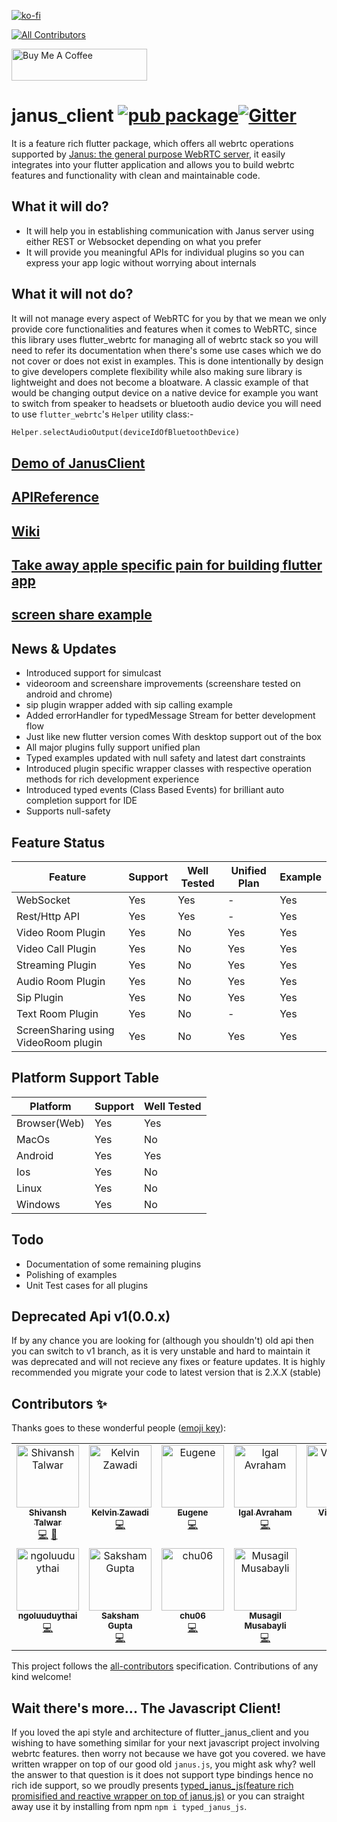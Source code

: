 [![ko-fi](https://www.ko-fi.com/img/githubbutton_sm.svg)](https://ko-fi.com/U7U11OZL8)
<!-- ALL-CONTRIBUTORS-BADGE:START - Do not remove or modify this section -->
[![All Contributors](https://img.shields.io/badge/all_contributors-11-orange.svg?style=flat-square)](#contributors-)
<!-- ALL-CONTRIBUTORS-BADGE:END -->

<a href="https://www.buymeacoffee.com/gr20hjk" target="_blank"><img src="https://cdn.buymeacoffee.com/buttons/default-orange.png" alt="Buy Me A Coffee" style="height: 51px !important;width: 217px !important;" ></a>
# janus_client [![pub package](https://img.shields.io/pub/v/janus_client.svg)](https://pub.dartlang.org/packages/janus_client)[![Gitter](https://badges.gitter.im/flutter_janus_client/Lobby.svg)](https://gitter.im/flutter_janus_client/Lobby?utm_source=badge&utm_medium=badge&utm_campaign=pr-badge)

It is a feature rich flutter package, which offers all webrtc operations supported by [Janus: the general purpose WebRTC server](https://janus.conf.meetecho.com/),
it easily integrates into your flutter application and allows you to build webrtc features and functionality with clean and maintainable code.

## What it will do?
- It will help you in establishing communication with Janus server using either REST or Websocket depending on what you prefer 
- It will provide you meaningful APIs for individual plugins so you can express your app logic without worrying about internals

## What it will not do?
 It will not manage every aspect of WebRTC for you by that we mean we only provide core functionalities and features when it comes to WebRTC, since this library uses flutter_webrtc for managing all of webrtc stack so you will need to refer its documentation when there's some use cases which we do not cover or does not exist in examples. This is done intentionally by design to give developers complete flexibility while also making sure library is lightweight and does not become a bloatware.
A classic example of that would be changing output device on a native device for example you want to switch from speaker to headsets or bluetooth audio device you will need to use `flutter_webrtc`'s `Helper` utility class:-   
```dart 
Helper.selectAudioOutput(deviceIdOfBluetoothDevice) 
```

## [Demo of JanusClient](https://flutterjanus.github.io/flutter_janus_client/)

## [APIReference](https://flutterjanus.github.io/flutter_janus_client/doc/api/)

## [Wiki](https://github.com/flutterjanus/flutter_janus_client/wiki)

## [Take away apple specific pain for building flutter app](https://github.com/flutterjanus/flutter_janus_client/wiki/Take-away-Apple-IOS-and-macOS-related-pain-from-me-%F0%9F%92%AF-(building-for-apple))

## [screen share example](https://github.com/flutterjanus/screenshare_example)

## News & Updates
- Introduced support for simulcast
- videoroom and screenshare improvements (screenshare tested on android and chrome)
- sip plugin wrapper added with sip calling example
- Added errorHandler for typedMessage Stream for better development flow
- Just like new flutter version comes With desktop support out of the box
- All major plugins fully support unified plan
- Typed examples updated with null safety and latest dart constraints
- Introduced plugin specific wrapper classes with respective operation methods for rich development experience
- Introduced typed events (Class Based Events) for brilliant auto completion support for IDE
- Supports null-safety

## Feature Status
| Feature           | Support | Well Tested | Unified Plan | Example |
|-------------------|---------|-------------|--------------|---------|
| WebSocket         | Yes     | Yes         | -            | Yes     |
| Rest/Http API     | Yes     | Yes         | -            | Yes     |
| Video Room Plugin | Yes     | No         | Yes          | Yes     |
| Video Call Plugin | Yes     | No          | Yes          | Yes     |
| Streaming Plugin  | Yes     | No          | Yes          | Yes     |
| Audio Room Plugin | Yes     | No          | Yes          | Yes     |
| Sip Plugin        | Yes     | No          | Yes           | Yes      |
| Text Room Plugin  | Yes     | No          | -          | Yes     |
| ScreenSharing using VideoRoom plugin  | Yes     | No          | Yes          | Yes     |

## Platform Support Table
| Platform           | Support | Well Tested|
|-------------------|---------|-------------|
| Browser(Web)      | Yes     | Yes         |
| MacOs             | Yes     | No          |
| Android           | Yes     | Yes         | 
| Ios               | Yes     | No          | 
| Linux             | Yes     | No          | 
| Windows           | Yes     | No          | 


## Todo
- Documentation of some remaining plugins
- Polishing of examples
- Unit Test cases for all plugins

## Deprecated Api v1(0.0.x)
If by any chance you are looking for (although you shouldn't) old api then you can switch to v1 branch,
as it is very unstable and hard to maintain it was deprecated and will not recieve any fixes or feature updates.
It is highly recommended you migrate your code to latest version that is 2.X.X (stable)

## Contributors ✨

Thanks goes to these wonderful people ([emoji key](https://allcontributors.org/docs/en/emoji-key)):

<!-- ALL-CONTRIBUTORS-LIST:START - Do not remove or modify this section -->
<!-- prettier-ignore-start -->
<!-- markdownlint-disable -->
<table>
  <tbody>
    <tr>
      <td align="center" valign="top" width="14.28%"><a href="https://github.com/shivanshtalwar0"><img src="https://avatars.githubusercontent.com/u/26632663?v=4?s=100" width="100px;" alt="Shivansh Talwar"/><br /><sub><b>Shivansh Talwar</b></sub></a><br /><a href="https://github.com/flutterjanus/flutter_janus_client/commits?author=shivanshtalwar0" title="Code">💻</a> <a href="https://github.com/flutterjanus/flutter_janus_client/commits?author=shivanshtalwar0" title="Documentation">📖</a></td>
      <td align="center" valign="top" width="14.28%"><a href="https://github.com/kzawadi"><img src="https://avatars.githubusercontent.com/u/12481289?v=4?s=100" width="100px;" alt="Kelvin Zawadi"/><br /><sub><b>Kelvin Zawadi</b></sub></a><br /><a href="https://github.com/flutterjanus/flutter_janus_client/commits?author=kzawadi" title="Code">💻</a></td>
      <td align="center" valign="top" width="14.28%"><a href="https://github.com/LifeNow"><img src="https://avatars.githubusercontent.com/u/18676202?v=4?s=100" width="100px;" alt="Eugene"/><br /><sub><b>Eugene</b></sub></a><br /><a href="https://github.com/flutterjanus/flutter_janus_client/commits?author=LifeNow" title="Code">💻</a></td>
      <td align="center" valign="top" width="14.28%"><a href="https://github.com/igala"><img src="https://avatars.githubusercontent.com/u/454390?v=4?s=100" width="100px;" alt="Igal Avraham"/><br /><sub><b>Igal Avraham</b></sub></a><br /><a href="https://github.com/flutterjanus/flutter_janus_client/commits?author=igala" title="Code">💻</a></td>
      <td align="center" valign="top" width="14.28%"><a href="http://vigikaran.me/"><img src="https://avatars.githubusercontent.com/u/9039584?v=4?s=100" width="100px;" alt="Vigikaran"/><br /><sub><b>Vigikaran</b></sub></a><br /><a href="https://github.com/flutterjanus/flutter_janus_client/commits?author=vigikaran" title="Code">💻</a></td>
      <td align="center" valign="top" width="14.28%"><a href="https://github.com/UserSense"><img src="https://avatars.githubusercontent.com/u/65860664?v=4?s=100" width="100px;" alt="UserSense"/><br /><sub><b>UserSense</b></sub></a><br /><a href="https://github.com/flutterjanus/flutter_janus_client/commits?author=UserSense" title="Code">💻</a></td>
      <td align="center" valign="top" width="14.28%"><a href="https://github.com/baihua666"><img src="https://avatars.githubusercontent.com/u/5125983?v=4?s=100" width="100px;" alt="baihua666"/><br /><sub><b>baihua666</b></sub></a><br /><a href="https://github.com/flutterjanus/flutter_janus_client/issues?q=author%3Abaihua666" title="Bug reports">🐛</a></td>
    </tr>
    <tr>
      <td align="center" valign="top" width="14.28%"><a href="https://github.com/ngoluuduythai"><img src="https://avatars.githubusercontent.com/u/12238262?v=4?s=100" width="100px;" alt="ngoluuduythai"/><br /><sub><b>ngoluuduythai</b></sub></a><br /><a href="https://github.com/flutterjanus/flutter_janus_client/commits?author=ngoluuduythai" title="Code">💻</a></td>
      <td align="center" valign="top" width="14.28%"><a href="https://www.facebook.com/sakshamgupta12"><img src="https://avatars.githubusercontent.com/u/14076514?v=4?s=100" width="100px;" alt="Saksham Gupta"/><br /><sub><b>Saksham Gupta</b></sub></a><br /><a href="https://github.com/flutterjanus/flutter_janus_client/commits?author=sakshamgupta05" title="Code">💻</a></td>
      <td align="center" valign="top" width="14.28%"><a href="https://github.com/chu06"><img src="https://avatars.githubusercontent.com/u/129312223?v=4?s=100" width="100px;" alt="chu06"/><br /><sub><b>chu06</b></sub></a><br /><a href="https://github.com/flutterjanus/flutter_janus_client/commits?author=chu06" title="Code">💻</a></td>
      <td align="center" valign="top" width="14.28%"><a href="https://github.com/musagil"><img src="https://avatars.githubusercontent.com/u/7420090?v=4?s=100" width="100px;" alt="Musagil Musabayli"/><br /><sub><b>Musagil Musabayli</b></sub></a><br /><a href="https://github.com/flutterjanus/flutter_janus_client/commits?author=musagil" title="Code">💻</a></td>
    </tr>
  </tbody>
</table>

<!-- markdownlint-restore -->
<!-- prettier-ignore-end -->

<!-- ALL-CONTRIBUTORS-LIST:END -->

This project follows the [all-contributors](https://github.com/all-contributors/all-contributors) specification. Contributions of any kind welcome!

## Wait there's more... The Javascript Client!
If you loved the api style and architecture of flutter_janus_client and you wishing to have something similar for your next javascript project involving webrtc features.
then worry not because we have got you covered. we have written wrapper on top of our good old `janus.js`, you might ask why? well the answer to that question is it does not support
type bindings hence no rich ide support, so we proudly presents [typed_janus_js(feature rich promisified and reactive wrapper on top of janus.js)](https://github.com/flutterjanus/JanusJs)
or you can straight away use it by installing from npm `npm i typed_janus_js`.
